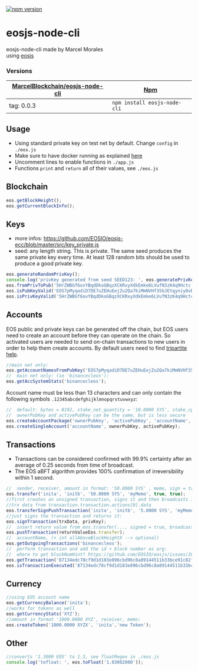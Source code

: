 [![npm version](https://badge.fury.io/js/eosjs-node-cli.svg)](https://www.npmjs.com/package/eosjs-node-cli)
# eosjs-node-cli
eosjs-node-cli made by Marcel Morales  
using [eosjs](https://github.com/EOSIO/eosjs) 

### Versions

| [MarcelBlockchain/eosjs-node-cli](/MarcelBlockchain/eosjs-node-cli) | [Npm](https://www.npmjs.com/package/eosjs-node-cli)  |
| --- | --- |
| tag: 0.0.3 | `npm install eosjs-node-cli` |
  
## Usage
* Using standard private key on test net by default. Change ```config``` in ```./eos.js```
* Make sure to have docker running as explained [here](https://github.com/EOSIO/eosjs/tree/master/docker)
* Uncomment lines to enable functions in ```./app.js``` 
* Functions ```print``` and ```return``` all of their values, see ```./eos.js```
  
## Blockchain
```js
eos.getBlockHeight();
eos.getCurrentBlockInfo();
```

## Keys
* more infos: https://github.com/EOSIO/eosjs-ecc/blob/master/src/key_private.js  
* seed: any length string. This is private. The same seed produces the same private key every time. At least 128 random bits should be used to produce a good private key.
```js
eos.generateRandomPrivKey();
console.log('privKey generated from seed SEED123: ', eos.generatePrivKeyFromSeed('SEED123'));  
eos.fromPrivToPub('5HrZWBGf6ovYBqdDkoGBqzXCKRxyXdkEmke6LVufN3zK4q9Hctc');
eos.isPubKeyValid('EOS7pMyqadiD7DE7uZEHuEejZu2Qa7kiMmNVHf35bJEtqyniy8vBG');
eos.isPrivKeyValid('5HrZWBGf6ovYBqdDkoGBqzXCKRxyXdkEmke6LVufN3zK4q9Hctc');
```

## Accounts
EOS public and private keys can be generated off the chain, but EOS users need to create an account before they can operate on the chain. So activated users are needed to send on-chain transactions to new users in order to help them create accounts. By default users need to find [tripartite help](https://www.zeos.co/).  
```js 
//main net only:  
eos.getAccountNamesFromPubKey('EOS7pMyqadiD7DE7uZEHuEejZu2Qa7kiMmNVHf35bJEtqyniy8vBG');  
//  main net only: (ie 'binancecleos'):  
eos.getAccSystemStats('binancecleos');  
```
Account name must be less than 13 characters and can only contain the following symbols ```.12345abcdefghijklmnopqrstuvwxyz```:  
```js
//  default: bytes = 8192, stake_net_quantity = '10.0000 SYS', stake_cpu_quantity = '10.0000 SYS',  transfer = 0:  
//  ownerPubKey and activePubKey can be the same, but is less secure  
eos.createAccountPackage('ownerPubKey', 'activePubKey', 'accountName', bytes, stake_net_quantity, stake_cpu_quantity, transfer);  
eos.createSingleAccount('accountName', ownerPubKey, activePubKey);
```  
  
## Transactions  
* Transactions can be considered confirmed with 99.9% certainty after an average of 0.25 seconds from time of broadcast.
* The EOS aBFT algorithm provides 100% confirmation of irreversibility within 1 second.
```js 
//  sender, receiver, amount in format: '50.0000 SYS' , memo, sign = true, broadcast = true  
eos.transfer('inita', 'initb', '50.0000 SYS', 'myMemo', true, true);  
//first creates an unsigned transaction, signs it and then broadcasts it. All separately. See logs()
//trx data from transaction.transaction.actions[0].data
eos.transferSignPushTransaction('inita', 'initb', '5.0000 SYS', 'myMemo2', false, false);
//just signs the transaction and returns it:
eos.signTransaction(trxData, privKey);
//  insert return value from eos.transfer(..., signed = true, broadcast = false);  
eos.pushTransaction(returnValueEos.transfer);  
//  accountName, (+ int allAboveBlockHeightX --> optional)  
eos.getOutgoingTransactions('binancecleos');  
//  perform transaction and add the id + block number as arg:  
//  where to get blockNumHint? https://github.com/EOSIO/eosjs/issues/288  
eos.getTransaction('87134edc78cf9d1d183e896cbd96c8a89144511b33bce91c82f99321d0d2673a', 10251887);  
eos.isTransactionExecuted('87134edc78cf9d1d183e896cbd96c8a89144511b33bce91c82f99321d0d2673a', 10251887);  
```
  
## Currency  
```js
//using EOS account name
eos.getCurrencyBalance('inita');   
//works for tokens as well 
eos.getCurrencyStats('XYZ');  
//amount in format '1000.0000 XYZ', receiver, memo:  
eos.createToken('1000.0000 XYZX', 'inita','new Token');
```

## Other  
```js 
//converts '1.3000 EOS' to 1.3, see floatRegex in ./eos.js  
console.log('tofloat: ', eos.toFloat('1.03002000'));
```
